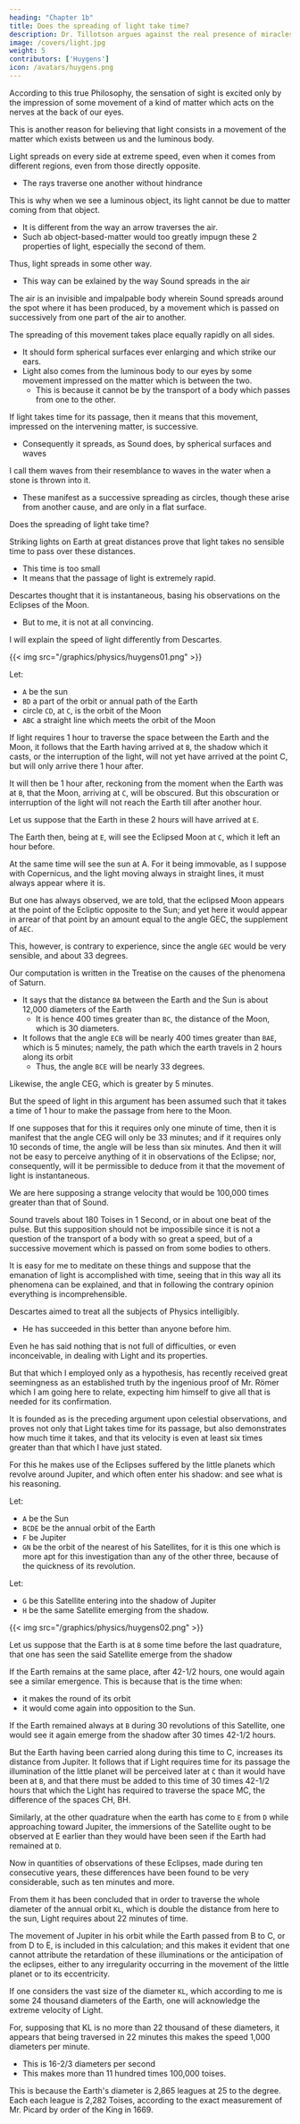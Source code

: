 ```yaml
---
heading: "Chapter 1b"
title: Does the spreading of light take time?
description: Dr. Tillotson argues against the real presence of miracles. His argument is the most concise, elegant, and strong against miracles
image: /covers/light.jpg
weight: 5
contributors: ['Huygens']
icon: /avatars/huygens.png
---
```




According to this true Philosophy, the sensation of sight is excited only by the impression of some movement of a kind of matter which acts on the nerves at the back of our eyes. 

This is another reason for believing that light consists in a movement of the matter which exists between us and the luminous body.

Light spreads on every side at extreme speed, even when it comes from different regions, even from those directly opposite.
- The rays traverse one another without hindrance

This is why when we see a luminous object, its light cannot be due to matter coming from that object.
- It is different from the way an arrow traverses the air.
- Such ab object-based-matter would too greatly impugn these 2 properties of light, especially the second of them.

Thus, light spreads in some other way. 
- This way can be exlained by the way Sound spreads in the air

<!-- ; and that which can lead us to comprehend it is the knowledge which we have of the spreading of . -->

The air is an invisible and impalpable body wherein Sound spreads around the spot where it has been produced, by a movement which is passed on successively from one part of the air to another.

The spreading of this movement takes place equally rapidly on all sides.
- It should form spherical surfaces ever enlarging and which strike our ears. 
- Light also comes from the luminous body to our eyes by some movement impressed on the matter which is between the two.
  - This is because it cannot be by the transport of a body which passes from one to the other. 

If light takes time for its passage, then it means that this movement, impressed on the intervening matter, is successive.
- Consequently it spreads, as Sound does, by spherical surfaces and waves

I call them waves from their resemblance to waves in the water when a stone is thrown into it.
- These manifest as a successive spreading as circles, though these arise from another cause, and are only in a flat surface.

Does the spreading of light take time?

<!-- , let us consider first whether there are any facts of experience which can convince us to the contrary.  -->

<!-- As to those which can be made here on the Earth, by  -->

Striking lights on Earth at great distances prove that light takes no sensible time to pass over these distances.
- This time is too small
- It means that the passage of light is extremely rapid.

Descartes thought that it is instantaneous, basing his observations on the Eclipses of the Moon.
- But to me, it is not at all convincing.

 <!-- I will set it forth, in a way a little different from his, in order to make the conclusion more comprehensible. -->

I will explain the speed of light differently from Descartes. 


{{< img src="/graphics/physics/huygens01.png" >}}

Let:
- `A` be the sun
- `BD` a part of the orbit or annual path of the Earth
- circle `CD`, at `C`, is the orbit of the Moon
- `ABC` a straight line which meets the orbit of the Moon

If light requires 1 hour to traverse the space between the Earth and the Moon, it follows that the Earth having arrived at `B`, the shadow which it casts, or the interruption of the light, will not yet have arrived at the point C, but will only arrive there 1 hour after.

It will then be 1 hour after, reckoning from the moment when the Earth was at `B`, that the Moon, arriving at `C`, will be obscured. But this obscuration or interruption of the light will not reach the Earth till after another hour. 

Let us suppose that the Earth in these 2 hours will have arrived at `E`.

The Earth then, being at `E`, will see the Eclipsed Moon at `C`, which it left an hour before. 

At the same time will see the sun at A. For it being immovable, as I suppose with Copernicus, and the light moving always in straight lines, it must always appear where it is. 

But one has always observed, we are told, that the eclipsed Moon appears at the point of the Ecliptic opposite to the Sun; and yet here it would appear in arrear of that point by an amount equal to the angle GEC, the supplement of `AEC`. 

This, however, is contrary to experience, since the angle `GEC` would be very sensible, and about 33 degrees. 

Our computation is written in the Treatise on the causes of the phenomena of Saturn.
- It says that the distance `BA` between the Earth and the Sun is about 12,000 diameters of the Earth
  - It is hence 400 times greater than `BC`, the distance of the Moon, which is 30 diameters.
- It follows that the angle `ECB` will be nearly 400 times greater than `BAE`, which is 5 minutes; namely, the path which the earth travels in 2 hours along its orbit
  - Thus, the angle `BCE` will be nearly 33 degrees. 

Likewise, the angle CEG, which is greater by 5 minutes.

But the speed of light in this argument has been assumed such that it takes a time of 1 hour to make the passage from here to the Moon.

If one supposes that for this it requires only one minute of time, then it is manifest that the angle CEG will only be 33 minutes; and if it requires only 10 seconds of time, the angle will be less than six minutes. And then it will not be easy to perceive anything of it in observations of the Eclipse; nor, consequently, will it be permissible to deduce from it that the movement of light is instantaneous.

We are here supposing a strange velocity that would be 100,000 times greater than that of Sound.

Sound travels about 180 Toises in 1 Second, or in about one beat of the pulse. But this supposition should not be impossibile since it is not a question of the transport of a body with so great a speed, but of a successive movement which is passed on from some bodies to others.

It is easy for me to meditate on these things and suppose that the emanation of light is accomplished with time, seeing that in this way all its phenomena can be explained, and that in following the contrary opinion everything is incomprehensible. 


Descartes aimed to treat all the subjects of Physics intelligibly.
- He has succeeded in this better than anyone before him.

Even he has said nothing that is not full of difficulties, or even inconceivable, in dealing with Light and its properties.

But that which I employed only as a hypothesis, has recently received great seemingness as an established truth by the ingenious proof of Mr. Römer which I am going here to relate, expecting him himself to give all that is needed for its confirmation. 

It is founded as is the preceding argument upon celestial observations, and proves not only that Light takes time for its passage, but also demonstrates how much time it takes, and that its velocity is even at least six times greater than that which I have just stated.

For this he makes use of the Eclipses suffered by the little planets which revolve around Jupiter, and which often enter his shadow: and see what is his reasoning. 

Let:

- `A` be the Sun
- `BCDE` be the annual orbit of the Earth
- `F` be Jupiter
- `GN` be the orbit of the nearest of his Satellites, for it is this one which is more apt for this investigation than any of the other three, because of the quickness of its revolution.

Let:
- `G` be this Satellite entering into the shadow of Jupiter
- `H` be the same Satellite emerging from the shadow.


{{< img src="/graphics/physics/huygens02.png" >}}


Let us suppose that the Earth is at `B` some time before the last quadrature, that one has seen the said Satellite emerge from the shadow

If the Earth remains at the same place, after 42-1/2 hours, one would again see a similar emergence. This is because that is the time when:
- it makes the round of its orbit
- it would come again into opposition to the Sun. 

If the Earth remained always at `B` during 30 revolutions of this Satellite, one would see it again emerge from the shadow after 30 times 42-1/2 hours. 

But the Earth having been carried along during this time to C, increases its distance from Jupiter. It follows that if Light requires time for its passage the illumination of the little planet will be perceived later at `C` than it would have been at `B`, and that there must be added to this time of 30 times 42-1/2 hours that which the Light has required to traverse the space MC, the difference of the spaces CH, BH.

Similarly, at the other quadrature when the earth has come to `E` from `D` while approaching toward Jupiter, the immersions of the Satellite ought to be observed at E earlier than they would have been seen if the Earth had remained at `D`.

Now in quantities of observations of these Eclipses, made during ten consecutive years, these differences have been found to be very considerable, such as ten minutes and more.

From them it has been concluded that in order to traverse the whole diameter of the annual orbit `KL`, which is double the distance from here to the sun, Light requires about 22 minutes of time.

The movement of Jupiter in his orbit while the Earth passed from B to C, or from D to E, is included in this calculation; and this makes it evident that one cannot attribute the retardation of these illuminations or the anticipation of the eclipses, either to any irregularity occurring in the movement of the little planet or to its eccentricity.

If one considers the vast size of the diameter `KL`, which according to me is some 24 thousand diameters of the Earth, one will acknowledge the extreme velocity of Light. 

For, supposing that KL is no more than 22 thousand of these diameters, it appears that being traversed in 22 minutes this makes the speed 1,000 diameters per minute. 
- This is 16-2/3 diameters per second
- This makes more than 11 hundred times 100,000 toises.

This is because the Earth's diameter is 2,865 leagues at 25 to the degree. Each each league is 2,282 Toises, according to the exact measurement of Mr. Picard by order of the King in 1669.

